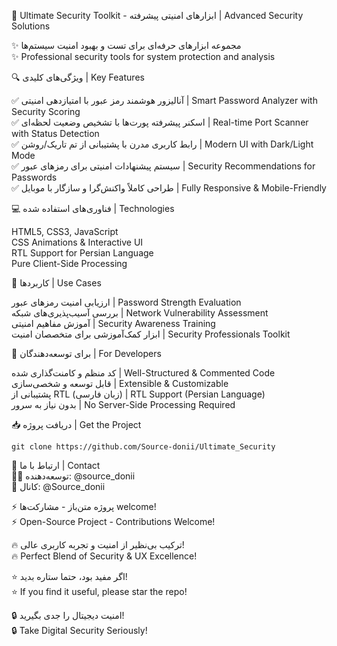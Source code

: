 🚀 Ultimate Security Toolkit - ابزارهای امنیتی پیشرفته | Advanced Security Solutions  

✨ مجموعه ابزارهای حرفه‌ای برای تست و بهبود امنیت سیستم‌ها  
✨ Professional security tools for system protection and analysis  

🔍 ویژگی‌های کلیدی | Key Features  

✅ آنالیزور هوشمند رمز عبور با امتیازدهی امنیتی | Smart Password Analyzer with Security Scoring  
✅ اسکنر پیشرفته پورت‌ها با تشخیص وضعیت لحظه‌ای | Real-time Port Scanner with Status Detection  
✅ رابط کاربری مدرن با پشتیبانی از تم تاریک/روشن | Modern UI with Dark/Light Mode  
✅ سیستم پیشنهادات امنیتی برای رمزهای عبور | Security Recommendations for Passwords  
✅ طراحی کاملاً واکنش‌گرا و سازگار با موبایل | Fully Responsive & Mobile-Friendly  

💻 فناوری‌های استفاده شده | Technologies  

HTML5, CSS3, JavaScript  
CSS Animations & Interactive UI  
RTL Support for Persian Language  
Pure Client-Side Processing  

📌 کاربردها | Use Cases  

ارزیابی امنیت رمزهای عبور | Password Strength Evaluation  
بررسی آسیب‌پذیری‌های شبکه | Network Vulnerability Assessment  
آموزش مفاهیم امنیتی | Security Awareness Training  
ابزار کمک‌آموزشی برای متخصصان امنیت | Security Professionals Toolkit  

🌟 برای توسعه‌دهندگان | For Developers  

کد منظم و کامنت‌گذاری شده | Well-Structured & Commented Code  
قابل توسعه و شخصی‌سازی | Extensible & Customizable  
پشتیبانی از RTL (زبان فارسی) | RTL Support (Persian Language)  
بدون نیاز به سرور | No Server-Side Processing Required  

📥 دریافت پروژه | Get the Project  
```
git clone https://github.com/Source-donii/Ultimate_Security  
```
📢 ارتباط با ما | Contact  
👨‍💻 توسعه‌دهنده: @source_donii  
📮 کانال: @Source_donii  

⚡ پروژه متن‌باز - مشارکت‌ها welcome!  
⚡ Open-Source Project - Contributions Welcome!  

🔥 ترکیب بی‌نظیر از امنیت و تجربه کاربری عالی!  
🔥 Perfect Blend of Security & UX Excellence!  

⭐ اگر مفید بود، حتما ستاره بدید!  
⭐ If you find it useful, please star the repo!  

🔒 امنیت دیجیتال را جدی بگیرید!  
🔒 Take Digital Security Seriously!

